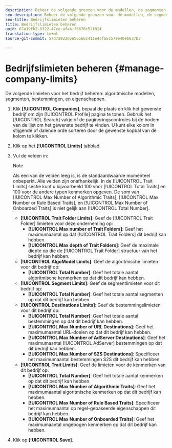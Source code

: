 ```yaml
---
description: Beheer de volgende grenzen voor de modellen, de segmenten, de bestemmingen, en de eigenschappen van het bedrijfsalgoritme.
seo-description: Beheer de volgende grenzen voor de modellen, de segmenten, de bestemmingen, en de eigenschappen van het bedrijfsalgoritme.
seo-title: Bedrijfslimieten beheren
title: Bedrijfslimieten beheren
uuid: 67a19fb2-8322-47ce-afa4-f6b78c52f814
translation-type: tm+mt
source-git-commit: 57d7a92265e565b6c411e4cfa5c579e40eb837b3

---
```



# Bedrijfslimieten beheren {#manage-company-limits}

De volgende limieten voor het bedrijf beheren: algoritmische modellen, segmenten, bestemmingen, en eigenschappen.

<!-- t_company_limits.xml -->

1. Klik **[!UICONTROL Companies]**, bepaal de plaats en klik het gewenste bedrijf om zijn [!UICONTROL Profile] pagina te tonen. Gebruik het [!UICONTROL Search] vakje of de pagineringscontroles bij de bodem van de lijst om het gewenste bedrijf te vinden. U kunt elke kolom in stijgende of dalende orde sorteren door de gewenste kopbal van de kolom te klikken.
1. Klik op het **[!UICONTROL Limits]** tabblad.
1. Vul de velden in:

   >[!NOTE]
   >
   >Als een van de velden leeg is, is de standaardwaarde momenteel onbeperkt. Alle velden zijn onafhankelijk. In de [!UICONTROL Trait Limits] sectie kunt u bijvoorbeeld 100 voor [!UICONTROL Total Traits] en 100 voor de andere typen kenmerken opgeven. De som van [!UICONTROL Max Number of Algorithmic Traits], [!UICONTROL Max Number or Rule Based Traits], en [!UICONTROL Max Number of Onboarded Traits] is niet gelijk aan [!UICONTROL Total Number].

   * **[!UICONTROL Trait Folder Limits]**: Geef de [!UICONTROL Trait Folder] limieten voor deze onderneming op:
      * **[!UICONTROL Max number of Trait Folders]**: Geef het maximumaantal op dat [!UICONTROL Trait Folders] dit bedrijf kan hebben.
      * **[!UICONTROL Max depth of Trait Folders]**: Geef de maximale diepte op die de [!UICONTROL Trait Folder] structuur van het bedrijf kan hebben.
   * **[!UICONTROL AlgoModel Limits]**: Geef de algoritmische limieten voor dit bedrijf op:
      * **[!UICONTROL Total Number]**: Geef het totale aantal algoritmische kenmerken op dat dit bedrijf kan hebben.
   * **[!UICONTROL Segment Limits]**: Geef de segmentlimieten voor dit bedrijf op:
      * **[!UICONTROL Total Number]**: Geef het totale aantal segmenten op dat dit bedrijf kan hebben.
   * **[!UICONTROL Destinations Limits]**: Geef de bestemmingslimieten voor dit bedrijf op:
      * **[!UICONTROL Total Number]**: Geef het totale aantal bestemmingen op dat dit bedrijf kan hebben.
      * **[!UICONTROL Max Number of URL Destinations]**: Geef het maximumaantal URL-doelen op dat dit bedrijf kan hebben.
      * **[!UICONTROL Max Number of AdServer Destinations]**: Geef het maximumaantal [!UICONTROL AdServer] bestemmingen op dat dit bedrijf kan hebben.
      * **[!UICONTROL Max Number of S2S Destinations]**: Specificeer het maximumaantal bestemmingen S2S dit bedrijf kan hebben.
   * **[!UICONTROL Trait Limits]**: Geef de limieten voor de kenmerken van dit bedrijf op:
      * **[!UICONTROL Total Number]**: Geef het totale aantal kenmerken op dat dit bedrijf kan hebben.
      * **[!UICONTROL Max Number of Algorithmic Traits]**: Geef het maximumaantal algoritmische kenmerken op dat dit bedrijf kan hebben.
      * **[!UICONTROL Max Number of Rule Based Traits]**: Specificeer het maximumaantal op regel-gebaseerde eigenschappen dit bedrijf kan hebben.
      * **[!UICONTROL Max Number of Onboarded Traits]**: Geef het maximumaantal ongebogen kenmerken op dat dit bedrijf kan hebben.
1. Klik op **[!UICONTROL Save]**.
